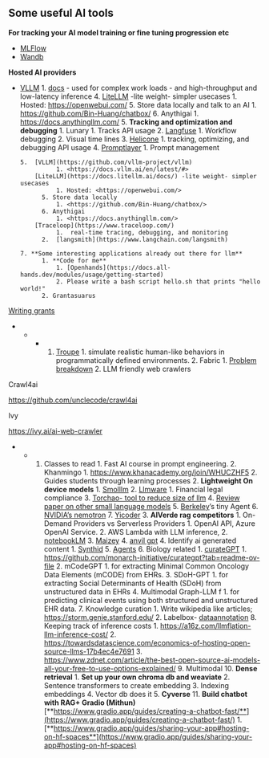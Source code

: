 ## Some useful AI tools
**For tracking your AI model training or fine tuning progression etc**
- [MLFlow](https://mlflow.org/)
- [Wandb](https://wandb.ai/home)

**Hosted AI providers**

- [VLLM](https://github.com/vllm-project/vllm)
        1. [docs](https://docs.vllm.ai/en/latest/#)
            - used for complex work loads
            - and high-throughput and low-latency inference
    4. [LiteLLM](https://docs.litellm.ai/docs/) -lite weight- simpler usecases
        1. Hosted: <https://openwebui.com/>
    5. Store data locally and talk to an AI
        1. <https://github.com/Bin-Huang/chatbox/>
    6. Anythigai
        1. <https://docs.anythingllm.com/>
        5. **Tracking and optimization and debugging**
            1. Lunary
                1. Tracks API usage
            2. [Langfuse](https://github.com/langfuse/langfuse)
                1. Workflow debugging
                2. Visual time lines
            3. [Helicone](https://www.helicone.ai/)
                1. tracking, optimizing, and debugging API usage
            4. [Promptlayer](https://www.promptlayer.com/)
                1. Prompt management


        

      5.  [VLLM](https://github.com/vllm-project/vllm)
                1. <https://docs.vllm.ai/en/latest/#>
          [LiteLLM](https://docs.litellm.ai/docs/) -lite weight- simpler usecases
                1. Hosted: <https://openwebui.com/>
            5. Store data locally
                1. <https://github.com/Bin-Huang/chatbox/>
            6. Anythigai
                1. <https://docs.anythingllm.com/>
          [Traceloop](https://www.traceloop.com/)
                1.  real-time tracing, debugging, and monitoring
            2.  [langsmith](https://www.langchain.com/langsmith)

      7. **Some interesting applications already out there for llm**
            1. **Code for me**
                1. [Openhands](https://docs.all-hands.dev/modules/usage/getting-started)
                2. Please write a bash script hello.sh that prints "hello world!"
            2. Grantasuarus

[Writing grants](https://sc.edu/about/offices_and_divisions/research/news_and_pubs/news/2024/20241009_AI_Roadmap_Launch.php)

- - - 1. [Troupe](https://github.com/microsoft/TinyTroupe)
                1.  simulate realistic human-like behaviors in programmatically defined environments.
            2.  Fabric
                1.  [Problem breakdown](https://github.com/danielmiessler/fabric)
                2.  LLM friendly web crawlers

Crawl4ai

<https://github.com/unclecode/crawl4ai>

Ivy

<https://ivy.ai/ai-web-crawler>

- - 1. Classes to read
            1.  Fast AI course in prompt engineering.
            2.  Khanmingo
                1.  <https://www.khanacademy.org/join/WHUCZHF5>
                2.  Guides students through learning processes
        2.  **Lightweight On device models**
            1.  [Smolllm](https://huggingface.co/HuggingFaceTB/SmolLM2-1.7B-Instruct)
            2.  [Llmware](https://llmware.ai/)
                1.  Financial legal compliance
            3.  [Torchao- tool to reduce size of llm](https://pytorch.org/blog/pytorch-native-architecture-optimization/)
            4.  [Review paper on other small language models](https://arxiv.org/abs/2409.15790)
            5.  [Berkeley](https://huggingface.co/squeeze-ai-lab/TinyAgent-ToolRAG)’s tiny Agent
            6.  [NVIDIA’s nemotron](https://www.marktechpost.com/2024/09/14/nvidia-open-sources-nemotron-mini-4b-instruct-a-4096-token-capacity-small-language-model-designed-for-roleplaying-function-calling-and-efficient-on-device-deployment-with-32-attention-heads-and-9/)
            7.  [Yicoder](https://github.com/01-ai/Yi-Coder)
        3.  **AIVerde rag competitors**
            1.  On-Demand Providers vs Serverless Providers
                1.  OpenAI API, Azure OpenAI Service.
                2.  AWS Lambda with LLM inference,
            2.  [notebookLM](https://notebooklm.google.com/?authuser=1&original_referer=https:%2F%2Fduckduckgo.com%23)
            3.  [Maizey](https://www.youtube.com/watch?v=Lkyy1cvQiKA)
            4.  [anvil gpt](https://www.rcac.purdue.edu/knowledge/anvil/anvilgpt)
        4.  Identify ai generated content
            1.  [Synthid](https://deepmind.google/technologies/synthid/)
        5.  [Agents](https://lilianweng.github.io/posts/2023-06-23-agent/)
        6.  Biology related
            1.  [curateGPT](https://arxiv.org/abs/2411.00046)
                1.  <https://github.com/monarch-initiative/curategpt?tab=readme-ov-file>
            2.  mCodeGPT
                1.  for extracting Minimal Common Oncology Data Elements (mCODE) from EHRs.
            3.  SDoH-GPT
                1.  for extracting Social Determinants of Health (SDoH) from unstructured data in EHRs
            4.  Multimodal Graph-LLM f
                1.  for predicting clinical events using both structured and unstructured EHR data.
        7.  Knowledge curation
            1.  Write wikipedia like articles; <https://storm.genie.stanford.edu/>
            2.  Labelbox- [dataannotation](https://docs.labelbox.com/)
        8.  Keeping track of inference costs
            1.  <https://a16z.com/llmflation-llm-inference-cost/>
            2.  <https://towardsdatascience.com/economics-of-hosting-open-source-llms-17b4ec4e7691>
            3.  <https://www.zdnet.com/article/the-best-open-source-ai-models-all-your-free-to-use-options-explained/>
        9.  Multimodal
        10. **Dense retrieval**
            1.  **Set up your own chroma db and weaviate**
            2.  Sentence transformers to create embedding
            3.  Indexing embeddings
            4.  Vector db does it
            5.  **Cyverse**
        11. **Build chatbot with RAG+ Gradio (Mithun)** [**https://www.gradio.app/guides/creating-a-chatbot-fast/**](https://www.gradio.app/guides/creating-a-chatbot-fast/)
            1.  [**https://www.gradio.app/guides/sharing-your-app#hosting-on-hf-spaces**](https://www.gradio.app/guides/sharing-your-app#hosting-on-hf-spaces)

